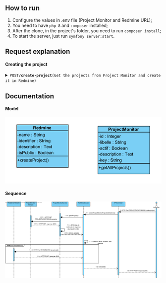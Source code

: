 ## How to run

1. Configure the values in .env file (Project Monitor and Redmine URL);
2. You need to have `php 8` and `composer` installed; 
3. After the clone, in the project's folder, you need to run `composer install`;
4. To start the server, just run `symfony server:start`.

## Request explanation

#### Creating the project

<details><summary><code>POST</code><code><b>/create-project</b></code><code>(Get the projects from Project Monitor and create it in Redmine)</code></summary>

##### Body

`Doesn't need to send anything.`

##### Responses

> | http code     | content-type        | response                                          |
> |---------------|---------------------------------------------------|---------------------------------------------------------------------| 
> | `201`         | `application/json`  | `null`                                            |
> | `400`         | `application/json`  | `{"errors": [{"message": "", "error_code": ""}]}` |

</details>

## Documentation

#### Model

![Class diagram](docs/Diagrama_classes.png)

#### Sequence

![Sequence diagram](docs/Diagrama_sequencia.png)
